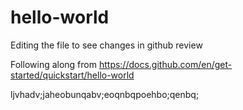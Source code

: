 # hello-world

Editing the file to see changes in github review

Following along from https://docs.github.com/en/get-started/quickstart/hello-world

ljvhadv;jaheobunqabv;eoqnbqpoehbo;qenbq;
